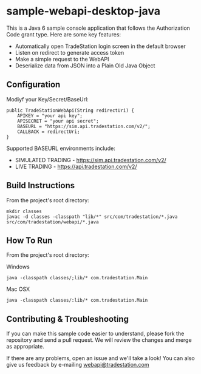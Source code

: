 # sample-webapi-desktop-java

This is a Java 6 sample console application that follows the Authorization Code grant type. Here are some key features:

* Automatically open TradeStation login screen in the default browser
* Listen on redirect to generate access token
* Make a simple request to the WebAPI
* Deserialize data from JSON into a Plain Old Java Object

## Configuration

Modiyf your Key/Secret/BaseUrl:

    public TradeStationWebApi(String redirectUri) {
        APIKEY = "your api key";
        APISECRET = "your api secret";
        BASEURL = "https://sim.api.tradestation.com/v2/";
        CALLBACK = redirectUri;
    }

Supported BASEURL environments include:

* SIMULATED TRADING - https://sim.api.tradestation.com/v2/
* LIVE TRADING - https://api.tradestation.com/v2/

## Build Instructions

From the project's root directory:

    mkdir classes
    javac -d classes -classpath "lib/*" src/com/tradestation/*.java src/com/tradestation/webapi/*.java

## How To Run

From the project's root directory:

Windows

    java -classpath classes/;lib/* com.tradestation.Main

Mac OSX

    java -classpath classes/:lib/* com.tradestation.Main
    
## Contributing & Troubleshooting

If you can make this sample code easier to understand, please fork the repository and send a pull request. We will review the changes and merge as appropriate.

If there are any problems, open an issue and we'll take a look! You can also give us feedback by e-mailing webapi@tradestation.com